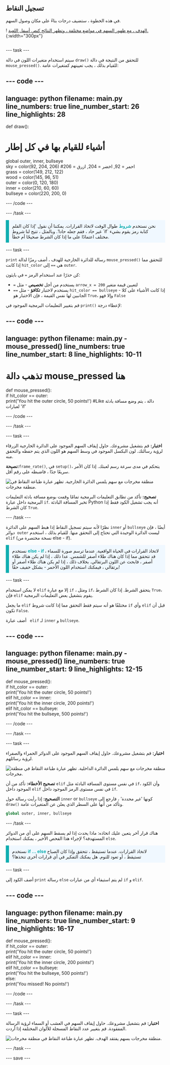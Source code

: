 ## تسجيل النقاط

<div style="display: flex; flex-wrap: wrap">
<div style="flex-basis: 200px; flex-grow: 1; margin-right: 15px;">
في هذه الخطوة ، ستضيف درجات بناءً على مكان وصول السهم.
</div>
<div>

! [الهدف ، مع ظهور السهم في مواضع مختلفة ، وتظهر النتائج كنص أسفل اللعبة.](images/points-scored.gif){:width="300px"}

</div>
</div>

--- task ---

سيتم استخدام متغيرات اللون في دالة `draw()` للتحقق من النتيجة في دالة `mouse_pressed()`. للقيام بذلك ، يجب تعيينهم كمتغيرات عامة:

--- code ---
---
language: python filename: main.py line_numbers: true line_number_start: 26
line_highlights: 28
---

def draw():
# أشياء للقيام بها في كل إطار
  global outer, inner, bullseye    
sky = color(92, 204, 206) #احمر = 92, اخضر = 204, ازرق = 206    
grass = color(149, 212, 122)    
wood = color(145, 96, 51)    
outer = color(0, 120, 180)    
inner = color(210, 60, 60)   
bullseye = color(220, 200, 0)

--- /code ---

--- /task ---

<p style="border-left: solid; border-width:10px; border-color: #0faeb0; background-color: aliceblue; padding: 10px;">
نحن نستخدم <span style="color: #0faeb0; font-weight: bold;"> شروط</span> طوال الوقت لاتخاذ القرارات. يمكننا أن نقول 'إذا كان القلم غير حاد ، فقم جعله حادا'. وبالمثل ، تتيح لنا شروط `if` كتابة رمز يقوم بشيء مختلف اعتمادًا على ما إذا كان الشرط صحيحًا أم خطأ.
</p>

--- task ---

`print` رسالة للدائرة الخارجية للهدف ، أضف رمزًا لدالة `mouse_pressed()` للتحقق مما إذا كانت `hit_color` هي `==` إلى `outer`.

كن حذرًا عند استخدام الرمز `=` في بايثون:
 + `=` يستخدم من أجل **تخصيص** - مثل `arrow_x = 200` لتعيين قيمة متغير
 + `==` يستخدم لاختبار **تكافؤ** - مثل `hit_color == bullseye` - إذا كانت الأشياء على كلا الجانبين لها نفس القيمة ، فإن الاختبار هو `True`، وإلا فهو `False`

قم بتغيير التعليمات البرمجية الموجود في `print()` لإعطاء درجة:

--- code ---
---
language: python filename: main.py - mouse_pressed() line_numbers: true line_number_start: 8
line_highlights: 10-11
---

# تذهب دالة mouse_pressed هنا
def mouse_pressed():     
if hit_color == outer:      
print('You hit the outer circle, 50 points!') #Like دالة ، يتم وضع مسافة بادئة لعبارات 'if'

--- /code ---

--- /task ---

--- task ---

**اختبار:** قم بتشغيل مشروعك. حاول إيقاف السهم الموجود على الدائرة الخارجية الزرقاء لرؤية رسالتك. لون البكسل الموجود في وسط السهم هو اللون الذي يتم حفظه والتحقق منه.

**نصيحة:**`frame_rate()`, في `setup()`، يتحكم في مدى سرعة رسم لعبتك. إذا كان الأمر سريعًا جدًا ، فاضبطه على رقم أقل.

![منطقة مخرجات مع سهم يلمس الدائرة الخارجية. تظهر عبارة طباعة النقاط في منطقة مخرجات.](images/blue-points.png)

**تصحيح:** تأكد من تطابق التعليمات البرمجية تمامًا وقمت بوضع مسافة بادئة التعليمات البرمجية داخل عبارة `if`. تخبر المسافة البادئة Python أنه يجب تشغيل الكود فقط إذا كان الشرط `True`.

--- /task ---

نظرًا لأنه سيتم تسجيل النقاط إذا هبط السهم على الدائرة `inner` أو `bullseye` أيضًا ، فإن دوائر` outer` ليست الدائرة الوحيدة التي تحتاج إلى التحقق منها. للقيام بذلك ، استخدم `elif` (نسخة مختصرة من else - if).

<p style="border-left: solid; border-width:10px; border-color: #0faeb0; background-color: aliceblue; padding: 10px;">
نستخدم <span style="color: #0faeb0; font-weight: bold;"> else - if </span> لاتخاذ القرارات في الحياة الواقعية. عندما ترسم صورة للسماء ، قد تتحقق مما إذا كان هناك طلاء أصفر للشمس. عدا ذلك ، إذا لم يكن هناك طلاء أصفر ، فابحث عن اللون البرتقالي. بخلاف ذلك ، إذا لم يكن هناك طلاء أصفر أو برتقالي ، فيمكنك استخدام اللون الأحمر - بشكل خفيف حقًا!
</p>

--- task ---

لا يمكن استخدام `elif` إلا مع عبارة `if` ، ومثل `if`، يتحقق الشرط. إذا كان الشرط `True`، فإن `elif` يقوم بتشغيل بعض التعليمات البرمجية.

ما يجعل `elif` مختلفًا هو أنه سيتم فقط التحقق مما إذا كانت شروط `if` وأي `elif` قبل أن تكون `False`.

أضف عبارة ` elif` لـ `inner` و `bullseye`.

--- code ---
---
language: python filename: main.py - mouse_pressed() line_numbers: true line_number_start: 9
line_highlights: 12-15
---

def mouse_pressed():    
if hit_color == outer:    
print('You hit the outer circle, 50 points!')    
elif hit_color == inner:    
print('You hit the inner circle, 200 points!')   
elif hit_color == bullseye:    
print('You hit the bullseye, 500 points!')

--- /code ---

--- /task ---

--- task ---

**اختبار:** قم بتشغيل مشروعك. حاول إيقاف السهم الموجود على الدوائر الحمراء والصفراء لرؤية رسائلهم.

![منطقة مخرجات مع سهم يلمس الدائرة الداخلية. تظهر عبارة طباعة النقاط في منطقة مخرجات.](images/yellow-points.png)

**تصحيح الأخطاء:** تأكد من أن `elif` في نفس مستوى المسافة البادئة مثل `if`، وأن الكود الموجود داخل `elif` في نفس مستوى الرمز الموجود داخل `if`.

**التصحيح:** إذا رأيت رسالة حول `inner` or `bullseye` كونها 'غير محددة' ، فارجع إلى `draw()` وتأكد من أنها على السطر الذي يعلن عن المتغيرات عامة.

```python
global outer, inner, bullseye
```

--- /task ---

هناك قرار آخر يتعين عليك اتخاذه: ماذا يحدث إذا لم يسقط السهم على أي من الدوائر المستهدفة؟ لإجراء هذا الفحص الأخير ، يمكنك استخدام `else`.

<p style="border-left: solid; border-width:10px; border-color: #0faeb0; background-color: aliceblue; padding: 10px;">
نستخدم  <span style="color: #0faeb0; font-weight: bold;"> if … else </span> لاتخاذ القرارات. عندما تستيقظ ، تتحقق وإذا كان الصباح تستيقظ ، أو تعود للنوم. هل يمكنك التفكير في أي قرارات أخرى تتخذها؟ 
</p>

--- task ---

أضف الكود إلى `print` رسالة `else` لم يتم استيفاء أي من عبارات `if` و `elif`.

--- code ---
---
language: python filename: main.py line_numbers: true line_number_start: 9
line_highlights: 16-17
---

def mouse_pressed():    
if hit_color == outer:   
print('You hit the outer circle, 50 points!')   
elif hit_color == inner:   
print('You hit the inner circle, 200 points!')   
elif hit_color == bullseye:    
print('You hit the bullseye, 500 points!')   
else:   
print('You missed! No points!')

--- /code ---

--- /task ---

--- task ---

**اختبار:** قم بتشغيل مشروعك. حاول إيقاف السهم في العشب أو السماء لرؤية الرسالة المفقودة. قم بتغيير عدد النقاط المسجلة للألوان المختلفة إذا أردت.

![منطقة مخرجات بسهم يفتقد الهدف. تظهر عبارة طباعة النقاط في منطقة مخرجات.](images/missed-points.png)

--- /task ---

--- save ---
